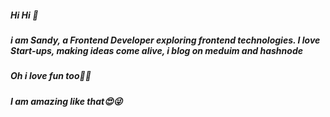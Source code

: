 

##### Hi Hi 👋
##### i am Sandy, a Frontend Developer exploring frontend technologies. I love Start-ups, making ideas come alive, i blog on meduim and hashnode
##### Oh i love fun too🤗💃
##### I am amazing like that😍😜
